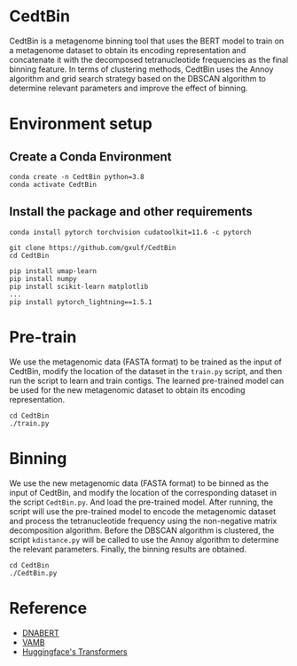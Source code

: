 CedtBin
===
CedtBin is a metagenome binning tool that uses the BERT model to train on a metagenome dataset to obtain its encoding representation and concatenate it with the decomposed tetranucleotide frequencies as the final binning feature. In terms of clustering methods, CedtBin uses the Annoy algorithm and grid search strategy based on the DBSCAN algorithm to determine relevant parameters and improve the effect of binning.

Environment setup
===
Create a Conda Environment
---
```
conda create -n CedtBin python=3.8
conda activate CedtBin
```
Install the package and other requirements
---
```
conda install pytorch torchvision cudatoolkit=11.6 -c pytorch

git clone https://github.com/gxulf/CedtBin
cd CedtBin

pip install umap-learn
pip install numpy
pip install scikit-learn matplotlib 
...
pip install pytorch_lightning==1.5.1
```

Pre-train
===
We use the metagenomic data (FASTA format) to be trained as the input of CedtBin, modify the location of the dataset in the `train.py` script, and then run the script to learn and train contigs. The learned pre-trained model can be used for the new metagenomic dataset to obtain its encoding representation.
```
cd CedtBin
./train.py
```

Binning
===
We use the new metagenomic data (FASTA format) to be binned as the input of CedtBin, and modify the location of the corresponding dataset in the script `CedtBin.py`. And load the pre-trained model. After running, the script will use the pre-trained model to encode the metagenomic dataset and process the tetranucleotide frequency using the non-negative matrix decomposition algorithm. Before the DBSCAN algorithm is clustered, the script `kdistance.py` will be called to use the Annoy algorithm to determine the relevant parameters. Finally, the binning results are obtained.
```
cd CedtBin
./CedtBin.py
```

Reference
===
* [DNABERT](https://github.com/jerryji1993/DNABERT)
* [VAMB](https://github.com/RasmussenLab/vamb)
* [Huggingface's Transformers](https://github.com/huggingface/transformers)

